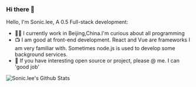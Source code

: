 ### Hi there 👋

Hello, I'm Sonic.lee, A 0.5 Full-stack development:

- 👨‍💼 I currently work in Beijing,China.I'm curious about all programming
- 📺 I am good at front-end development. React and Vue are frameworks I am very familiar with. 
     Sometimes node.js is used to develop some background services.
- 👯 If you have interesting open source or project, please @ me. I can 'good job'
<!--
- 👯 I’m looking to collaborate on ...
- 🤔 I’m looking for help with ...
- 💬 Ask me about ...
- 📫 How to reach me: ...
- 😄 Pronouns: ...
- ⚡ Fun fact: ...
-->
![Sonic.lee's Github Stats](https://github-readme-stats.vercel.app/api?username=TianLangStudio&show_icons=true&title_color=fff&icon_color=79ff97&text_color=9f9f9f&bg_color=151515)
